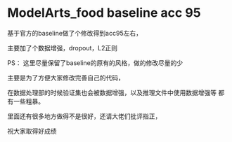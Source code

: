# ModelArts_food baseline acc 95

基于官方的baseline做了个修改得到acc95左右，

主要加了个数据增强，dropout，L2正则

PS：
这里尽量保留了baseline的原有的风格，做的修改尽量的少

主要是为了方便大家修改完善自己的代码，

在数据处理部的时候验证集也会被数据增强，以及推理文件中使用数据增强等 都有一些粗暴。

里面还有很多地方做得不是很好，还请大佬们批评指正，

祝大家取得好成绩

